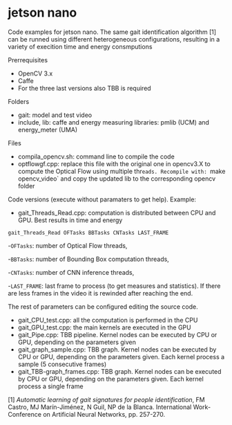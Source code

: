 # jetson nano

Code examples for jetson nano. The same gait identification algorithm [1] can be runned using different heterogeneous configurations, resulting in a variety of execition time and energy consmputions

Prerrequisites
- OpenCV 3.x
- Caffe
- For the three last versions also TBB is required

Folders
- gait: model and test video
- include, lib: caffe and energy measuring libraries: pmlib (UCM) and energy_meter (UMA)

Files
- compila_opencv.sh: command line to compile the code
- optflowgf.cpp: replace this file with the original one in opencv3.X to compute the Optical Flow using multiple thr`eads. Recompile with:
`make opencv_video` and copy the updated lib to the corresponding opencv folder

Code versions (execute without paramaters to get help). Example:
* gait_Threads_Read.cpp: computation is distributed between CPU and GPU. Best results in time and energy

`gait_Threads_Read OFTasks BBTasks CNTasks LAST_FRAME`

-`OFTasks`: number of Optical Flow threads,

-`BBTasks`: number of Bounding Box computation threads,

-`CNTasks`: number of CNN inference threads,

-`LAST_FRAME`: last frame to process (to get measures and statistics). If there are less frames in the video it is rewinded after reaching the end.

The rest of parameters can be configured editing the source code.

* gait_CPU_test.cpp: all the computation is performed in the CPU
* gait_GPU_test.cpp: the main kernels are executed in the GPU
* gait_Pipe.cpp: TBB pipeline. Kernel nodes can be executed by CPU or GPU, depending on the parameters given
* gait_graph_sample.cpp: TBB graph. Kernel nodes can be executed by CPU or GPU, depending on the parameters given. Each kernel process a sample (5 consecutive frames)
* gait_TBB-graph_frames.cpp: TBB graph. Kernel nodes can be executed by CPU or GPU, depending on the parameters given. Each kernel process a single frame

[1] _Automatic learning of gait signatures for people identification_, FM Castro, MJ Marín-Jiménez, N Guil, NP de la Blanca. International Work-Conference on Artificial Neural Networks, pp. 257-270.
